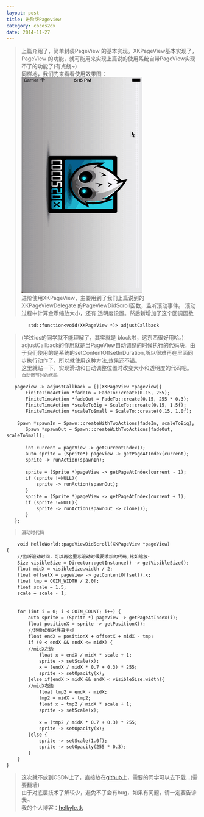 ```yaml
---
layout: post
title: 进阶版Pageview
category: cocos2dx
date: 2014-11-27
---
```


>  上篇介绍了，简单封装PageView 的基本实现。XKPageView基本实现了，PageView 的功能，就可能用来实现上篇说的使用系统自带PageView实现不了的功能了(有点绕~)  
>  同样地，我们先来看看使用效果图：  
>  ![test](../res/img/cocos-2dx_3x_PageView/test2.gif)  
>  进阶使用XKPageView，主要用到了我们上篇说到的XKPageViewDelegate 的PageViewDidScroll函数，监听滚动事件。   滚动过程中计算金币缩放大小，还有 透明度设置。然后新增加了这个回调函数  
>>
			std::function<void(XKPageView *)> adjustCallback  
>	
>  (学过ios的同学就不能理解了，其实就是 block啦，这东西很好用哈。)
>  adjustCallback的作用就是当PageView自动调整的时候执行的代码块，由于我们使用的是系统的setContentOffsetInDuration,所以很难再在里面同步执行动作了。所以就使用这种方法,效果还不错。  
>  这里就贴一下，实现滑动和自动调整位置时改变大小和透明度的代码吧。  
>  ``自动调节时的代码``
  
	   pageView -> adjustCallback = [](XKPageView *pageView){
	       FiniteTimeAction *fadeIn = FadeTo::create(0.15, 255);
	       FiniteTimeAction *fadeOut = FadeTo::create(0.15, 255 * 0.3);
	       FiniteTimeAction *scaleToBig = ScaleTo::create(0.15, 1.5f);
	       FiniteTimeAction *scaleToSmall = ScaleTo::create(0.15, 1.0f);
		
		Spawn *spawnIn = Spawn::createWithTwoActions(fadeIn, scaleToBig);
	       Spawn *spawnOut = Spawn::createWithTwoActions(fadeOut, scaleToSmall);
	       
	       int current = pageView -> getCurrentIndex();
	       auto sprite = (Sprite*) pageView -> getPageAtIndex(current);
	       sprite -> runAction(spawnIn);
	       
	       sprite = (Sprite *)pageView -> getPageAtIndex(current - 1);
	       if (sprite !=NULL){
	           sprite -> runAction(spawnOut);
	       }
	       sprite = (Sprite *)pageView -> getPageAtIndex(current + 1);
	       if (sprite !=NULL){
	           sprite -> runAction(spawnOut -> clone());
	       }
	   };  
>	``滑动时代码``   
	
		void HelloWorld::pageViewDidScroll(XKPageView *pageView)
	{
	    //监听滚动时间，可以再这里写滚动时候要添加的代码,比如缩放~
	    Size visibleSize = Director::getInstance() -> getVisibleSize();
	    float midX = visibleSize.width / 2;
	    float offsetX = pageView -> getContentOffset().x;
	    float tmp = COIN_WIDTH / 2.0f;
	    float scale = 1.5;
	    scale = scale - 1;
	
	    
	    for (int i = 0; i < COIN_COUNT; i++) {
	        auto sprite = (Sprite *) pageView -> getPageAtIndex(i);
	        float positionX = sprite -> getPositionX();
	        //转换成相对屏幕坐标
	        float endX = positionX + offsetX + midX - tmp;
	        if (0 < endX && endX <= midX) {
	        //midX左边
	            float x = endX / midX * scale + 1;
	            sprite -> setScale(x);
	            x = (endX / midX * 0.7 + 0.3) * 255;
	            sprite -> setOpacity(x);
	        }else if(endX > midX && endX < visibleSize.width){
	        //midX右边
	            float tmp2 = endX - midX;
	            tmp2 = midX - tmp2;
	            float x = tmp2 / midX * scale + 1;
	            sprite -> setScale(x);
	            
	            x = (tmp2 / midX * 0.7 + 0.3) * 255;
	            sprite -> setOpacity(x);
	        }else {
	            sprite -> setScale(1.0f);
	            sprite -> setOpacity(255 * 0.3);
	        }
	    }
	}

	
>这次就不放到CSDN上了，直接放在[github](https://github.com/HelKyle/XKPageView.git)上，需要的同学可以去下载...(需要翻墙)      
>由于对底层技术了解较少，避免不了会有bug，如果有问题，请一定要告诉我~  
>我的个人博客：[helkyle.tk](http://helkyle.tk)